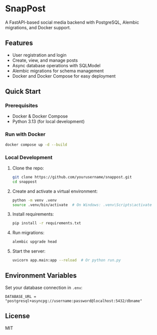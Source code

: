 # SnapPost

A FastAPI-based social media backend with PostgreSQL, Alembic migrations, and Docker support.

## Features
- User registration and login
- Create, view, and manage posts
- Async database operations with SQLModel
- Alembic migrations for schema management
- Docker and Docker Compose for easy deployment

## Quick Start

### Prerequisites
- Docker & Docker Compose
- Python 3.13 (for local development)

### Run with Docker
```bash
docker compose up -d --build
```

### Local Development
1. Clone the repo:
   ```bash
   git clone https://github.com/yourusername/snappost.git
   cd snappost
   ```
2. Create and activate a virtual environment:
   ```bash
   python -m venv .venv
   source .venv/bin/activate  # On Windows: .venv\Scripts\activate
   ```
3. Install requirements:
   ```bash
   pip install -r requirements.txt
   ```
4. Run migrations:
   ```bash
   alembic upgrade head
   ```
5. Start the server:
   ```bash
   uvicorn app.main:app --reload  # Or python run.py
   ```


## Environment Variables
Set your database connection in `.env`:
```
DATABASE_URL = "postgresql+asyncpg://username:password@localhost:5432/dbname"
```

## License
MIT
